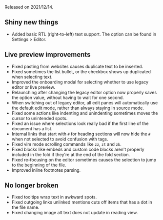 Released on 2021/12/14.

## Shiny new things

- Added basic RTL (right-to-left) text support. The option can be found in Settings > Editor.

## Live preview improvements

- Fixed pasting from websites causes duplicate text to be inserted.
- Fixed sometimes the list bullet, or the checkbox shows up duplicated when selecting text.
- Improved the onboarding modal for selecting whether to use legacy editor or live preview.
- Relaunching after changing the legacy editor option now properly saves the option value, without having to wait for one second.
- When switching out of legacy editor, all edit panes will automatically use the default edit mode, rather than always staying in source mode.
- Fixed some actions like indenting and unindenting sometimes moves the cursor to unintended spots.
- Fixed an issue where selections look really bad if the first line of the document has a list.
- Internal links that start with `#` for heading sections will now hide the `#` when not selected to avoid confusion with tags.
- Fixed vim mode scrolling commands like `zz`, `zt` and `zb`.
- Fixed blocks like embeds and custom code blocks aren't properly included in the fold if they're at the end of the fold section.
- Fixed re-focusing on the editor sometimes causes the selection to jump to the beginning of the file.
- Improved inline footnotes parsing.

## No longer broken

- Fixed tooltips wrap text in awkward spots.
- Fixed outgoing links unlinked mentions cuts off items that has a dot in the file name.
- Fixed changing image alt text does not update in reading view.
